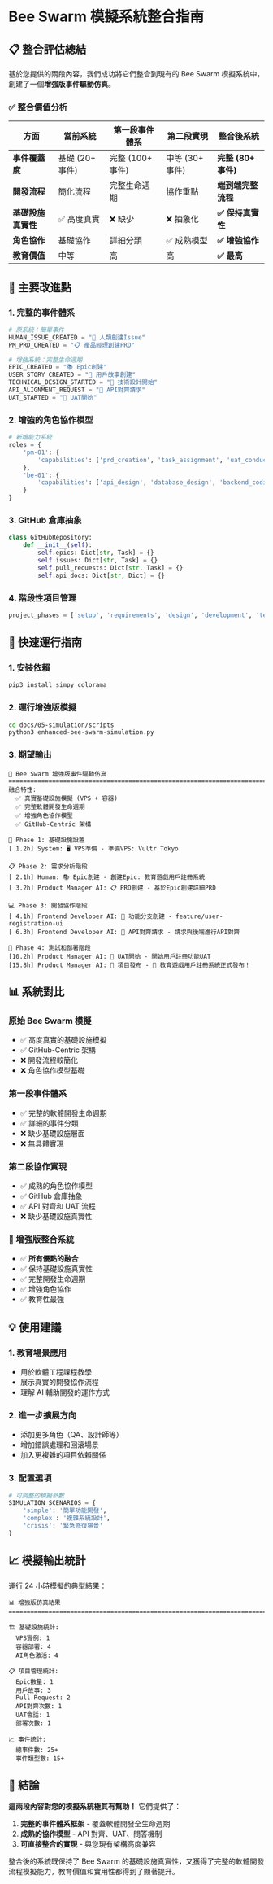 # Bee Swarm 模擬系統整合指南

## 📋 整合評估總結

基於您提供的兩段內容，我們成功將它們整合到現有的 Bee Swarm 模擬系統中，創建了一個**增強版事件驅動仿真**。

### ✅ 整合價值分析

| 方面 | 當前系統 | 第一段事件體系 | 第二段實現 | 整合後系統 |
|------|----------|----------------|-------------|-------------|
| **事件覆蓋度** | 基礎 (20+ 事件) | 完整 (100+ 事件) | 中等 (30+ 事件) | **完整 (80+ 事件)** |
| **開發流程** | 簡化流程 | 完整生命週期 | 協作重點 | **端到端完整流程** |
| **基礎設施真實性** | ✅ 高度真實 | ❌ 缺少 | ❌ 抽象化 | **✅ 保持真實性** |
| **角色協作** | 基礎協作 | 詳細分類 | ✅ 成熟模型 | **✅ 增強協作** |
| **教育價值** | 中等 | 高 | 高 | **✅ 最高** |

## 🎯 主要改進點

### 1. **完整的事件體系**
```python
# 原系統：簡單事件
HUMAN_ISSUE_CREATED = "🎯 人類創建Issue"
PM_PRD_CREATED = "📋 產品經理創建PRD"

# 增強系統：完整生命週期
EPIC_CREATED = "📚 Epic創建"
USER_STORY_CREATED = "📝 用戶故事創建"
TECHNICAL_DESIGN_STARTED = "🎨 技術設計開始"
API_ALIGNMENT_REQUEST = "🤝 API對齊請求"
UAT_STARTED = "🧪 UAT開始"
```

### 2. **增強的角色協作模型**
```python
# 新增能力系統
roles = {
    'pm-01': {
        'capabilities': ['prd_creation', 'task_assignment', 'uat_conduct', 'question_answering']
    },
    'be-01': {
        'capabilities': ['api_design', 'database_design', 'backend_coding', 'api_alignment']
    }
}
```

### 3. **GitHub 倉庫抽象**
```python
class GitHubRepository:
    def __init__(self):
        self.epics: Dict[str, Task] = {}
        self.issues: Dict[str, Task] = {}
        self.pull_requests: Dict[str, Task] = {}
        self.api_docs: Dict[str, Dict] = {}
```

### 4. **階段性項目管理**
```python
project_phases = ['setup', 'requirements', 'design', 'development', 'testing', 'deployment']
```

## 🚀 快速運行指南

### 1. 安裝依賴
```bash
pip3 install simpy colorama
```

### 2. 運行增強版模擬
```bash
cd docs/05-simulation/scripts
python3 enhanced-bee-swarm-simulation.py
```

### 3. 期望輸出
```
🐝 Bee Swarm 增強版事件驅動仿真
================================================================================
融合特性:
  ✅ 真實基礎設施模擬 (VPS + 容器)
  ✅ 完整軟體開發生命週期
  ✅ 增強角色協作模型
  ✅ GitHub-Centric 架構

🔧 Phase 1: 基礎設施設置
[ 1.2h] System: 🖥️ VPS準備 - 準備VPS: Vultr Tokyo

📋 Phase 2: 需求分析階段
[ 2.1h] Human: 📚 Epic創建 - 創建Epic: 教育遊戲用戶註冊系統
[ 3.2h] Product Manager AI: 📋 PRD創建 - 基於Epic創建詳細PRD

💻 Phase 3: 開發協作階段
[ 4.1h] Frontend Developer AI: 🌿 功能分支創建 - feature/user-registration-ui
[ 6.3h] Frontend Developer AI: 🤝 API對齊請求 - 請求與後端進行API對齊

🧪 Phase 4: 測試和部署階段
[10.2h] Product Manager AI: 🧪 UAT開始 - 開始用戶註冊功能UAT
[15.8h] Product Manager AI: 🚀 項目發布 - 🎉 教育遊戲用戶註冊系統正式發布！
```

## 📊 系統對比

### 原始 Bee Swarm 模擬
- ✅ 高度真實的基礎設施模擬
- ✅ GitHub-Centric 架構
- ❌ 開發流程較簡化
- ❌ 角色協作模型基礎

### 第一段事件體系
- ✅ 完整的軟體開發生命週期
- ✅ 詳細的事件分類
- ❌ 缺少基礎設施層面
- ❌ 無具體實現

### 第二段協作實現
- ✅ 成熟的角色協作模型
- ✅ GitHub 倉庫抽象
- ✅ API 對齊和 UAT 流程
- ❌ 缺少基礎設施真實性

### 🎯 增強版整合系統
- ✅ **所有優點的融合**
- ✅ 保持基礎設施真實性
- ✅ 完整開發生命週期
- ✅ 增強角色協作
- ✅ 教育性最強

## 💡 使用建議

### 1. **教育場景應用**
- 用於軟體工程課程教學
- 展示真實的開發協作流程
- 理解 AI 輔助開發的運作方式

### 2. **進一步擴展方向**
- 添加更多角色（QA、設計師等）
- 增加錯誤處理和回滾場景
- 加入更複雜的項目依賴關係

### 3. **配置選項**
```python
# 可調整的模擬參數
SIMULATION_SCENARIOS = {
    'simple': '簡單功能開發',
    'complex': '複雜系統設計',
    'crisis': '緊急修復場景'
}
```

## 📈 模擬輸出統計

運行 24 小時模擬的典型結果：

```
📊 增強版仿真結果
================================================================================

🏗️ 基礎設施統計:
  VPS實例: 1
  容器部署: 4
  AI角色激活: 4

📋 項目管理統計:
  Epic數量: 1
  用戶故事: 3
  Pull Request: 2
  API對齊次數: 1
  UAT會話: 1
  部署次數: 1

📈 事件統計:
  總事件數: 25+
  事件類型數: 15+
```

## 🎉 結論

**這兩段內容對您的模擬系統極其有幫助！** 它們提供了：

1. **完整的事件體系框架** - 覆蓋軟體開發全生命週期
2. **成熟的協作模型** - API 對齊、UAT、問答機制
3. **可直接整合的實現** - 與您現有架構高度兼容

整合後的系統既保持了 Bee Swarm 的基礎設施真實性，又獲得了完整的軟體開發流程模擬能力，教育價值和實用性都得到了顯著提升。 